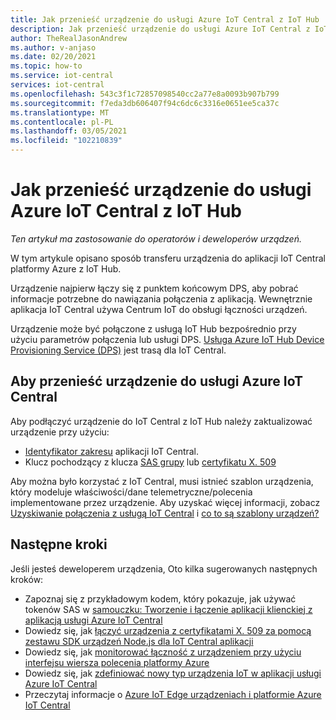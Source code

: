 ```yaml
---
title: Jak przenieść urządzenie do usługi Azure IoT Central z IoT Hub
description: Jak przenieść urządzenie do usługi Azure IoT Central z IoT Hub
author: TheRealJasonAndrew
ms.author: v-anjaso
ms.date: 02/20/2021
ms.topic: how-to
ms.service: iot-central
services: iot-central
ms.openlocfilehash: 543c3f1c72857098540cc2a77e8a0093b907b799
ms.sourcegitcommit: f7eda3db606407f94c6dc6c3316e0651ee5ca37c
ms.translationtype: MT
ms.contentlocale: pl-PL
ms.lasthandoff: 03/05/2021
ms.locfileid: "102210839"
---
```

# <a name="how-to-transfer-a-device-to-azure-iot-central-from-iot-hub"></a>Jak przenieść urządzenie do usługi Azure IoT Central z IoT Hub

*Ten artykuł ma zastosowanie do operatorów i deweloperów urządzeń.*  

W tym artykule opisano sposób transferu urządzenia do aplikacji IoT Central platformy Azure z IoT Hub. 

Urządzenie najpierw łączy się z punktem końcowym DPS, aby pobrać informacje potrzebne do nawiązania połączenia z aplikacją. Wewnętrznie aplikacja IoT Central używa Centrum IoT do obsługi łączności urządzeń.  

Urządzenie może być połączone z usługą IoT Hub bezpośrednio przy użyciu parametrów połączenia lub usługi DPS. [Usługa Azure IoT Hub Device Provisioning Service (DPS)](../../iot-dps/about-iot-dps.md) jest trasą dla IoT Central.

## <a name="to-move-the-device-to-azure-iot-central"></a>Aby przenieść urządzenie do usługi Azure IoT Central

Aby podłączyć urządzenie do IoT Central z IoT Hub należy zaktualizować urządzenie przy użyciu:

* [Identyfikator zakresu](../../iot-dps/concepts-service.md) aplikacji IoT Central.
* Klucz pochodzący z klucza [SAS grupy](concepts-get-connected.md) lub [certyfikatu X. 509](../../iot-hub/iot-hub-x509ca-overview.md)

Aby można było korzystać z IoT Central, musi istnieć szablon urządzenia, który modeluje właściwości/dane telemetryczne/polecenia implementowane przez urządzenie. Aby uzyskać więcej informacji, zobacz [Uzyskiwanie połączenia z usługą IoT Central](concepts-get-connected.md) i [co to są szablony urządzeń?](concepts-device-templates.md)

## <a name="next-steps"></a>Następne kroki

Jeśli jesteś deweloperem urządzenia, Oto kilka sugerowanych następnych kroków:

- Zapoznaj się z przykładowym kodem, który pokazuje, jak używać tokenów SAS w [samouczku: Tworzenie i łączenie aplikacji klienckiej z aplikacją usługi Azure IoT Central](tutorial-connect-device.md)
- Dowiedz się, jak [łączyć urządzenia z certyfikatami X. 509 za pomocą zestawu SDK urządzeń Node.js dla IoT Central aplikacji](how-to-connect-devices-x509.md)
- Dowiedz się, jak [monitorować łączność z urządzeniem przy użyciu interfejsu wiersza polecenia platformy Azure](./howto-monitor-devices-azure-cli.md)
- Dowiedz się, jak [zdefiniować nowy typ urządzenia IoT w aplikacji usługi Azure IoT Central](./howto-set-up-template.md)
- Przeczytaj informacje o [Azure IoT Edge urządzeniach i platformie Azure IoT Central](./concepts-iot-edge.md)